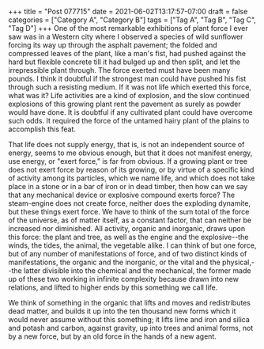 +++
title = "Post 077715"
date = 2021-06-02T13:17:57-07:00
draft = false
categories = ["Category A", "Category B"]
tags = ["Tag A", "Tag B", "Tag C", "Tag D"]
+++
One of the most remarkable exhibitions of plant force I ever saw was in a Western city where I observed a species of wild sunflower forcing its way up through the asphalt pavement; the folded and compressed leaves of the plant, like a man's fist, had pushed against the hard but flexible concrete till it had bulged up and then split, and let the irrepressible plant through. The force exerted must have been many pounds. I think it doubtful if the strongest man could have pushed his fist through such a resisting medium. If it was not life which exerted this force, what was it? Life activities are a kind of explosion, and the slow continued explosions of this growing plant rent the pavement as surely as powder would have done. It is doubtful if any cultivated plant could have overcome such odds. It required the force of the untamed hairy plant of the plains to accomplish this feat.

That life does not supply energy, that is, is not an independent source of energy, seems to me obvious enough, but that it does not manifest energy, use energy, or "exert force," is far from obvious. If a growing plant or tree does not exert force by reason of its growing, or by virtue of a specific kind of activity among its particles, which we name life, and which does not take place in a stone or in a bar of iron or in dead timber, then how can we say that any mechanical device or explosive compound exerts force? The steam-engine does not create force, neither does the exploding dynamite, but these things exert force. We have to think of the sum total of the force of the universe, as of matter itself, as a constant factor, that can neither be increased nor diminished. All activity, organic and inorganic, draws upon this force: the plant and tree, as well as the engine and the explosive--the winds, the tides, the animal, the vegetable alike. I can think of but one force, but of any number of manifestations of force, and of two distinct kinds of manifestations, the organic and the inorganic, or the vital and the physical,--the latter divisible into the chemical and the mechanical, the former made up of these two working in infinite complexity because drawn into new relations, and lifted to higher ends by this something we call life.

We think of something in the organic that lifts and moves and redistributes dead matter, and builds it up into the ten thousand new forms which it would never assume without this something; it lifts lime and iron and silica and potash and carbon, against gravity, up into trees and animal forms, not by a new force, but by an old force in the hands of a new agent.
